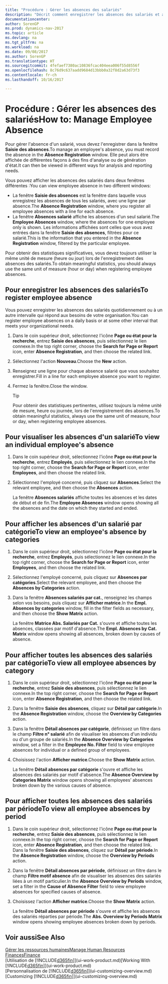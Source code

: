 ```yaml
---
title: "Procédure : Gérer les absences des salariés"
description: "Décrit comment enregistrer les absences des salariés et analyser les statistiques d'indisponibilité."
documentationcenter: 
author: SorenGP
ms.prod: dynamics-nav-2017
ms.topic: article
ms.devlang: na
ms.tgt_pltfrm: na
ms.workload: na
ms.date: 09/08/2017
ms.author: SorenGP
ms.translationtype: HT
ms.sourcegitcommit: 4fefaef7380ac10836fcac404eea006f55d8556f
ms.openlocfilehash: 8c76d9c637aadd9684d13bbb0a32f8d2a63d73f3
ms.contentlocale: fr-ch
ms.lasthandoff: 10/16/2017

---
```

# <a name="how-to-manage-employee-absence"></a><span data-ttu-id="a5323-103">Procédure : Gérer les absences des salariés</span><span class="sxs-lookup"><span data-stu-id="a5323-103">How to: Manage Employee Absence</span></span>
<span data-ttu-id="a5323-104">Pour gérer l'absence d'un salarié, vous devez l'enregistrer dans la fenêtre **Saisie des absences**.</span><span class="sxs-lookup"><span data-stu-id="a5323-104">To manage an employee's absence, you must record the absence in the **Absence Registration** window.</span></span> <span data-ttu-id="a5323-105">Elle peut alors être affichée de différentes façons à des fins d'analyse ou de génération d'état.</span><span class="sxs-lookup"><span data-stu-id="a5323-105">It can then be viewed in different ways for analysis and reporting needs.</span></span>

<span data-ttu-id="a5323-106">Vous pouvez afficher les absences des salariés dans deux fenêtres différentes :</span><span class="sxs-lookup"><span data-stu-id="a5323-106">You can view employee absence in two different windows:</span></span>

* <span data-ttu-id="a5323-107">La fenêtre **Saisie des absences** est la fenêtre dans laquelle vous enregistrez les absences de tous les salariés, avec une ligne par absence.</span><span class="sxs-lookup"><span data-stu-id="a5323-107">The **Absence Registration** window, where you register all employee absences with a line for each absence.</span></span>
* <span data-ttu-id="a5323-108">La fenêtre **Absences salarié** affiche les absences d'un seul salarié.</span><span class="sxs-lookup"><span data-stu-id="a5323-108">The **Employee Absences** window, where the absences for one employee only is shown.</span></span> <span data-ttu-id="a5323-109">Les informations affichées sont celles que vous avez entrées dans la fenêtre **Saisie des absences**, filtrées pour ce salarié.</span><span class="sxs-lookup"><span data-stu-id="a5323-109">This is the information that you entered in the **Absence Registration** window, filtered by the particular employee.</span></span>

<span data-ttu-id="a5323-110">Pour obtenir des statistiques significatives, vous devez toujours utiliser la même unité de mesure (heure ou jour) lors de l'enregistrement des absences des salariés.</span><span class="sxs-lookup"><span data-stu-id="a5323-110">To obtain meaningful statistics, you should always use the same unit of measure (hour or day) when registering employee absences.</span></span>

## <a name="to-register-employee-absence"></a><span data-ttu-id="a5323-111">Pour enregistrer les absences des salariés</span><span class="sxs-lookup"><span data-stu-id="a5323-111">To register employee absence</span></span>
<span data-ttu-id="a5323-112">Vous pouvez enregistrer les absences des salariés quotidiennement ou à un autre intervalle qui répond aux besoins de votre organisation.</span><span class="sxs-lookup"><span data-stu-id="a5323-112">You can register employee absences on a daily basis or at some other interval that meets your organizational needs.</span></span>

1. <span data-ttu-id="a5323-113">Dans le coin supérieur droit, sélectionnez l'icône **Page ou état pour la recherche**, entrez **Saisie des absences**, puis sélectionnez le lien connexe.</span><span class="sxs-lookup"><span data-stu-id="a5323-113">In the top right corner, choose the **Search for Page or Report** icon, enter **Absence Registration**, and then choose the related link.</span></span>
2. <span data-ttu-id="a5323-114">Sélectionnez l'action **Nouveau**.</span><span class="sxs-lookup"><span data-stu-id="a5323-114">Choose the **New** action.</span></span>
3. <span data-ttu-id="a5323-115">Renseignez une ligne pour chaque absence salarié que vous souhaitez enregistrer.</span><span class="sxs-lookup"><span data-stu-id="a5323-115">Fill in a line for each employee absence you want to register.</span></span>
4. <span data-ttu-id="a5323-116">Fermez la fenêtre.</span><span class="sxs-lookup"><span data-stu-id="a5323-116">Close the window.</span></span>

    > [!Tip]
    > <span data-ttu-id="a5323-117">Pour obtenir des statistiques pertinentes, utilisez toujours la même unité de mesure, heure ou journée, lors de l'enregistrement des absences.</span><span class="sxs-lookup"><span data-stu-id="a5323-117">To obtain meaningful statistics, always use the same unit of measure, hour or day, when registering employee absences.</span></span>

## <a name="to-view-an-individual-employees-absence"></a><span data-ttu-id="a5323-118">Pour visualiser les absences d'un salarié</span><span class="sxs-lookup"><span data-stu-id="a5323-118">To view an individual employee's absence</span></span>
1. <span data-ttu-id="a5323-119">Dans le coin supérieur droit, sélectionnez l'icône **Page ou état pour la recherche**, entrez **Employés**, puis sélectionnez le lien connexe.</span><span class="sxs-lookup"><span data-stu-id="a5323-119">In the top right corner, choose the **Search for Page or Report** icon, enter **Employees**, and then choose the related link.</span></span>
2. <span data-ttu-id="a5323-120">Sélectionnez l'employé concerné, puis cliquez sur **Absences**.</span><span class="sxs-lookup"><span data-stu-id="a5323-120">Select the relevant employee, and then choose the **Absences** action.</span></span>

    <span data-ttu-id="a5323-121">La fenêtre **Absences salariés** affiche toutes les absences et les dates de début et de fin.</span><span class="sxs-lookup"><span data-stu-id="a5323-121">The **Employee Absences** window opens showing all the absences and the date on which they started and ended.</span></span>

## <a name="to-view-an-employees-absence-by-categories"></a><span data-ttu-id="a5323-122">Pour afficher les absences d'un salarié par catégorie</span><span class="sxs-lookup"><span data-stu-id="a5323-122">To view an employee's absence by categories</span></span>
1. <span data-ttu-id="a5323-123">Dans le coin supérieur droit, sélectionnez l'icône **Page ou état pour la recherche**, entrez **Employés**, puis sélectionnez le lien connexe.</span><span class="sxs-lookup"><span data-stu-id="a5323-123">In the top right corner, choose the **Search for Page or Report** icon, enter **Employees**, and then choose the related link.</span></span>
2. <span data-ttu-id="a5323-124">Sélectionnez l'employé concerné, puis cliquez sur **Absences par catégories**.</span><span class="sxs-lookup"><span data-stu-id="a5323-124">Select the relevant employee, and then choose the **Absences by Categories** action.</span></span>
3. <span data-ttu-id="a5323-125">Dans la fenêtre **Absences salariés par cat.**, renseignez les champs selon vos besoins, puis cliquez sur **Afficher matrice**.</span><span class="sxs-lookup"><span data-stu-id="a5323-125">In the **Empl. Absences by categories** window, fill in the filter fields as necessary, and then choose the **Show Matrix** action.</span></span>

    <span data-ttu-id="a5323-126">La fenêtre **Matrice Abs. Salariés par Cat.** s'ouvre et affiche toutes les absences, classées par motif d'absence.</span><span class="sxs-lookup"><span data-stu-id="a5323-126">The **Empl. Absences by Cat. Matrix** window opens showing all absences, broken down by causes of absence.</span></span>

## <a name="to-view-all-employee-absences-by-category"></a><span data-ttu-id="a5323-127">Pour afficher toutes les absences des salariés par catégorie</span><span class="sxs-lookup"><span data-stu-id="a5323-127">To view all employee absences by category</span></span>
1. <span data-ttu-id="a5323-128">Dans le coin supérieur droit, sélectionnez l'icône **Page ou état pour la recherche**, entrez **Saisie des absences**, puis sélectionnez le lien connexe.</span><span class="sxs-lookup"><span data-stu-id="a5323-128">In the top right corner, choose the **Search for Page or Report** icon, enter **Absence Registration**, and then choose the related link.</span></span>
2. <span data-ttu-id="a5323-129">Dans la fenêtre **Saisie des absences**, cliquez sur **Détail par catégorie**.</span><span class="sxs-lookup"><span data-stu-id="a5323-129">In the **Absence Registration** window, choose the **Overview by Categories** action.</span></span>
3. <span data-ttu-id="a5323-130">Dans la fenêtre **Détail absences par catégorie**, définissez un filtre dans le champ **Filtre n° salarié** afin de visualiser les absences d'un individu ou d'un groupe de salariés.</span><span class="sxs-lookup"><span data-stu-id="a5323-130">In the **Absence Overview by Categories** window, set a filter in the **Employee No. Filter** field to view employee absences for individual or a defined group of employees.</span></span>
4. <span data-ttu-id="a5323-131">Choisissez l'action **Afficher matrice**.</span><span class="sxs-lookup"><span data-stu-id="a5323-131">Choose the **Show Matrix** action.</span></span>

    <span data-ttu-id="a5323-132">La fenêtre **Détail absences par catégorie** s'ouvre et affiche les absences des salariés par motif d'absence.</span><span class="sxs-lookup"><span data-stu-id="a5323-132">The **Absence Overview by Categories Matrix** window opens showing all employees’ absences broken down by the various causes of absence.</span></span>

## <a name="to-view-all-employee-absences-by-period"></a><span data-ttu-id="a5323-133">Pour afficher toutes les absences des salariés par période</span><span class="sxs-lookup"><span data-stu-id="a5323-133">To view all employee absences by period</span></span>
1. <span data-ttu-id="a5323-134">Dans le coin supérieur droit, sélectionnez l'icône **Page ou état pour la recherche**, entrez **Saisie des absences**, puis sélectionnez le lien connexe.</span><span class="sxs-lookup"><span data-stu-id="a5323-134">In the top right corner, choose the **Search for Page or Report** icon, enter **Absence Registration**, and then choose the related link.</span></span>
   <span data-ttu-id="a5323-135">Dans la fenêtre **Saisie des absences**, cliquez sur **Détail par période**.</span><span class="sxs-lookup"><span data-stu-id="a5323-135">In the **Absence Registration** window, choose the **Overview by Periods** action.</span></span>
2. <span data-ttu-id="a5323-136">Dans la fenêtre **Détail absences par période**, définissez un filtre dans le champ **Filtre motif absence** afin de visualiser les absences des salariés liées à un motif particulier.</span><span class="sxs-lookup"><span data-stu-id="a5323-136">In the **Absence Overview by Periods** window, set a filter in the **Cause of Absence Filter** field to view employee absences for specified causes of absence.</span></span>
3. <span data-ttu-id="a5323-137">Choisissez l'action **Afficher matrice**.</span><span class="sxs-lookup"><span data-stu-id="a5323-137">Choose the **Show Matrix** action.</span></span>

    <span data-ttu-id="a5323-138">La fenêtre **Détail absences par période** s'ouvre et affiche les absences des salariés réparties par période.</span><span class="sxs-lookup"><span data-stu-id="a5323-138">The **Abs. Overview by Periods Matrix** window opens showing employee absences broken down by periods.</span></span>

## <a name="see-also"></a><span data-ttu-id="a5323-139">Voir aussi</span><span class="sxs-lookup"><span data-stu-id="a5323-139">See Also</span></span>
[<span data-ttu-id="a5323-140">Gérer les ressources humaines</span><span class="sxs-lookup"><span data-stu-id="a5323-140">Manage Human Resources</span></span>](hr-manage-human-resources.md)  
[<span data-ttu-id="a5323-141">Finances</span><span class="sxs-lookup"><span data-stu-id="a5323-141">Finance</span></span>](finance.md)  
<span data-ttu-id="a5323-142">[Utilisation de [!INCLUDE[d365fin](includes/d365fin_md.md)]](ui-work-product.md)</span><span class="sxs-lookup"><span data-stu-id="a5323-142">[Working With [!INCLUDE[d365fin](includes/d365fin_md.md)]](ui-work-product.md)</span></span>  
<span data-ttu-id="a5323-143">[Personnalisation de [!INCLUDE[d365fin](includes/d365fin_md.md)]](ui-customizing-overview.md)</span><span class="sxs-lookup"><span data-stu-id="a5323-143">[Customizing [!INCLUDE[d365fin](includes/d365fin_md.md)]](ui-customizing-overview.md)</span></span>

